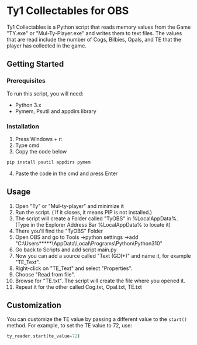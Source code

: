 # Ty1 Collectables for OBS

Ty1 Collectables is a Python script that reads memory values from the Game "TY.exe" or "Mul-Ty-Player.exe" and writes them to text files. The values that are read include the number of Cogs, Bilbies, Opals, and TE that the player has collected in the game. 

## Getting Started

### Prerequisites

To run this script, you will need:
* Python 3.x
* Pymem, Psutil and appdirs library

### Installation


1. Press Windows + r:
2. Type cmd
3. Copy the code below
```sh
pip install psutil appdirs pymem
```
4. Paste the code in the cmd and press Enter

## Usage
 
1. Open "Ty" or "Mul-ty-player" and minimize it
2. Run the script. ( If it closes, it means PIP is not installed.)
2. The script will create a Folder called "TyOBS" in %LocalAppData%. (Type in the Explorer Address Bar %LocalAppData% to locate it)
3. There you'll find the "TyOBS" Folder
4. Open OBS and go to Tools ->python settings ->add "C:\Users\*****\AppData\Local\Programs\Python\Python310"
5. Go back to Scripts and add script main.py
6. Now you can add a source called "Text (GDI+)" and name it, for example "TE_Text".
7. Right-click on "TE_Text" and select "Properties".
8. Choose "Read from file".
9. Browse for "TE.txt". The script will create the file where you opened it.
10. Repeat it for the other called Cog.txt, Opal.txt, TE.txt


## Customization

You can customize the TE value by passing a different value to the `start()` method. For example, to set the TE value to 72, use:
```python
ty_reader.start(te_value=72)
```
